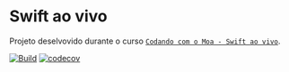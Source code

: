 # Swift ao vivo

Projeto deselvovido durante o curso [`Codando com o Moa - Swift ao vivo`](#adicionar-link).

[![Build](https://github.com/allanmaral/SwiftAoVivo/actions/workflows/pull-request-validation.yml/badge.svg?branch=develop)](https://github.com/allanmaral/SwiftAoVivo/actions/workflows/pull-request-validation.yml) [![codecov](https://codecov.io/gh/allanmaral/SwiftAoVivo/branch/develop/graph/badge.svg?token=HN1SGJDGFS)](https://codecov.io/gh/allanmaral/SwiftAoVivo)
